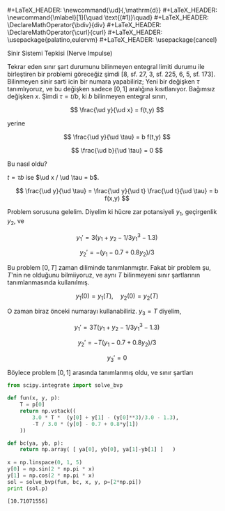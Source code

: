#+LaTeX_HEADER: \newcommand{\ud}{\,\mathrm{d}}
#+LaTeX_HEADER: \newcommand{\mlabel}[1]{\quad \text{(#1)}\quad}
#+LaTeX_HEADER: \DeclareMathOperator{\bdiv}{div}
#+LaTeX_HEADER: \DeclareMathOperator{\curl}{curl}
#+LaTeX_HEADER: \usepackage{palatino,eulervm}
#+LaTeX_HEADER: \usepackage{cancel}

Sinir Sistemi Tepkisi (Nerve Impulse)

Tekrar eden sınır şart durumunu bilinmeyen entegral limiti durumu ile
birleştiren bir problemi göreceğiz şimdi [8, sf. 27, 3, sf. 225, 6, 5,
sf. 173]. Bilinmeyen sinir sarti icin bir numara yapabiliriz; Yeni bir
değişken $\tau$ tanımlıyoruz, ve bu değişken sadece $[0,1]$ aralığına
kısıtlanıyor. Bağımsız değişken $x$.  Şimdi $\tau = t/b$, ki $b$
bilinmeyen entegral sınırı,

$$
\frac{\ud y}{\ud x} = f(t,y)
$$

yerine 

$$
\frac{\ud y}{\ud \tau} = b f(t,y)
$$

$$
\frac{\ud b}{\ud \tau} = 0
$$

Bu nasıl oldu? 

$t = \tau b$ ise $\ud x / \ud \tau = b$. 

$$
\frac{\ud y}{\ud \tau} = \frac{\ud y}{\ud t} \frac{\ud t}{\ud \tau} = 
b f(x,y)
$$

Problem sorusuna gelelim. Diyelim ki hücre zar potansiyeli $y_1$,
geçirgenlik $y_2$, ve

$$
y_1' = 3 (y_1 + y_2 - 1/3 y_1^3 - 1.3)
$$

$$
y_2' = -(y_1 - 0.7 + 0.8 y_2) / 3
$$

Bu problem $[0,T]$ zaman diliminde tanımlanmıştır. Fakat bir problem
şu, $T$'nin ne olduğunu bilmiiyoruz, ve aynı $T$ bilinmeyeni sınır
şartlarının tanımlanmasında kullanılmış. 

$$
y_1(0) = y_1(T), \quad y_2(0) = y_2(T)
$$

O zaman biraz önceki numarayı kullanabiliriz. $y_3 = T$ diyelim,

$$
y_1' = 3 T (y_1 + y_2 - 1/3 y_1^3 - 1.3)
$$

$$
y_2' = -T (y_1 - 0.7 + 0.8 y_2) / 3
$$
 
$$
y_3' = 0
$$

Böylece problem $[0,1]$ arasında tanımlanmış oldu, ve sınır şartları 





```python
from scipy.integrate import solve_bvp

def fun(x, y, p):
    T = p[0]
    return np.vstack((
        3.0 * T *  (y[0] + y[1] - (y[0]**3)/3.0 - 1.3),
        -T / 3.0 * (y[0] - 0.7 + 0.8*y[1]) 
    ))

def bc(ya, yb, p):
    return np.array( [ ya[0], yb[0], ya[1]-yb[1] ]   )
                     
x = np.linspace(0, 1, 5)
y[0] = np.sin(2 * np.pi * x)
y[1] = np.cos(2 * np.pi * x)
sol = solve_bvp(fun, bc, x, y, p=[2*np.pi])
print (sol.p)
```
```text
[10.71071556]
```
